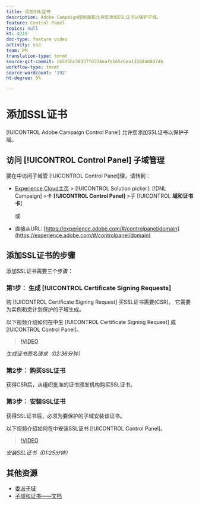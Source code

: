 ```yaml
---
title: 添加SSL证书
description: Adobe Campaign控制面板允许您添加SSL证书以保护子域。
feature: Control Panel
topics: null
kt: 4219
doc-type: feature video
activity: use
team: PM
translation-type: tm+mt
source-git-commit: cb5d5bc58137fd374eafe165c6ea13288a60d7db
workflow-type: tm+mt
source-wordcount: '192'
ht-degree: 5%

---
```



# 添加SSL证书

[!UICONTROL Adobe Campaign Control Panel] 允许您添加SSL证书以保护子域。

## 访问 [!UICONTROL Control Panel] 子域管理

要在中访问子域管 [!UICONTROL Control Panel]理，请转到：

* [Experience Cloud主页](https://experience.adobe.com/#/home) > [!UICONTROL Solution picker]: [!DNL Campaign] >卡 **[!UICONTROL Control Panel]** >子 [!UICONTROL **域和证书卡&#x200B;**]

   或
* 直接从URL: [https://experience.adobe.com/#/controlpanel/domain](https://experience.adobe.com/#/controlpanel/domain)

## 添加SSL证书的步骤

添加SSL证书需要三个步骤：

### 第1步： 生成 [!UICONTROL Certificate Signing Requests]

购 [!UICONTROL Certificate Signing Request] 买SSL证书需要(CSR)。 它需要为实例和您计划保护的子域生成。

以下视频介绍如何在中生 [!UICONTROL Certificate Signing Request] 成 [!UICONTROL Control Panel]。

>[!VIDEO](https://video.tv.adobe.com/v/31317?quality=12)

*生成证书签名请求（02:36分钟）*

### 第2步： 购买SSL证书

获得CSR后，从组织批准的证书颁发机构购买SSL证书。

### 第3步： 安装SSL证书

获得SSL证书后，必须为要保护的子域安装该证书。

以下视频介绍如何在中安装SSL证书 [!UICONTROL Control Panel]。

>[!VIDEO](https://video.tv.adobe.com/v/31166?quality=12)

*安装SSL证书（01:25分钟）*

## 其他资源

* [委派子域](/help/administrating/control-panel/subdomain-delegation.md)
* [子域和证书——文档](https://docs.adobe.com/content/help/zh-Hans/control-panel/using/subdomains-and-certificates/renewing-subdomain-certificate.html)

